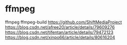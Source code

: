 # ffmpeg
ffmpeg
ffmpeg-build
https://github.com/ShiftMediaProject
https://blog.csdn.net/afree20/article/details/79609276
https://blog.csdn.net/tifentan/article/details/79472123
https://blog.csdn.net/xinpo66/article/details/80616204
